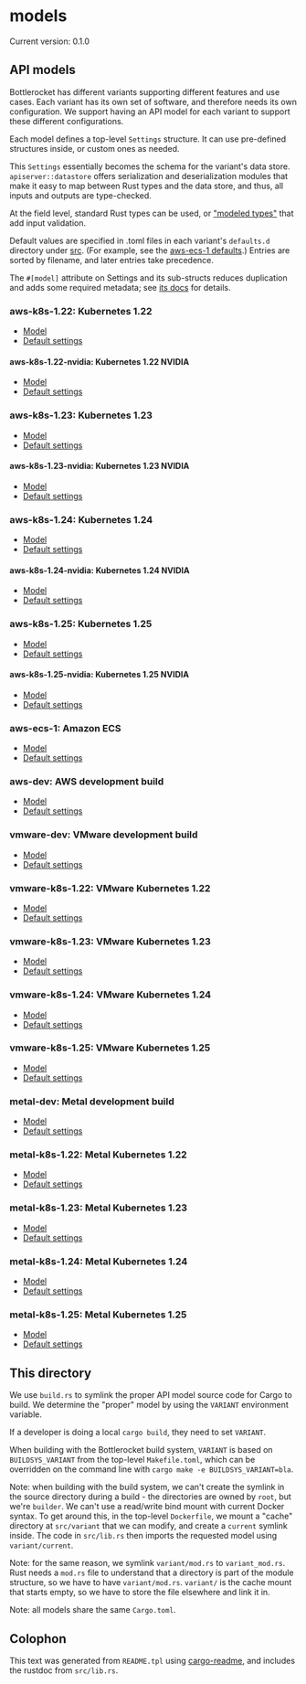 # models

Current version: 0.1.0

## API models

Bottlerocket has different variants supporting different features and use cases.
Each variant has its own set of software, and therefore needs its own configuration.
We support having an API model for each variant to support these different configurations.

Each model defines a top-level `Settings` structure.
It can use pre-defined structures inside, or custom ones as needed.

This `Settings` essentially becomes the schema for the variant's data store.
`apiserver::datastore` offers serialization and deserialization modules that make it easy to map between Rust types and the data store, and thus, all inputs and outputs are type-checked.

At the field level, standard Rust types can be used, or ["modeled types"](src/modeled_types) that add input validation.

Default values are specified in .toml files in each variant's `defaults.d` directory under [src](src).
(For example, see the [aws-ecs-1 defaults](src/aws-ecs-1/defaults.d/).)
Entries are sorted by filename, and later entries take precedence.

The `#[model]` attribute on Settings and its sub-structs reduces duplication and adds some required metadata; see [its docs](model-derive/) for details.

### aws-k8s-1.22: Kubernetes 1.22

* [Model](src/aws-k8s-1.22/mod.rs)
* [Default settings](src/aws-k8s-1.22/defaults.d/)

#### aws-k8s-1.22-nvidia: Kubernetes 1.22 NVIDIA

* [Model](src/aws-k8s-1.22-nvidia/mod.rs)
* [Default settings](src/aws-k8s-1.22-nvidia/defaults.d/)

### aws-k8s-1.23: Kubernetes 1.23

* [Model](src/aws-k8s-1.23/mod.rs)
* [Default settings](src/aws-k8s-1.23/defaults.d/)

#### aws-k8s-1.23-nvidia: Kubernetes 1.23 NVIDIA

* [Model](src/aws-k8s-1.23-nvidia/mod.rs)
* [Default settings](src/aws-k8s-1.23-nvidia/defaults.d/)

### aws-k8s-1.24: Kubernetes 1.24

* [Model](src/aws-k8s-1.24/mod.rs)
* [Default settings](src/aws-k8s-1.24/defaults.d/)

#### aws-k8s-1.24-nvidia: Kubernetes 1.24 NVIDIA

* [Model](src/aws-k8s-1.24-nvidia/mod.rs)
* [Default settings](src/aws-k8s-1.24-nvidia/defaults.d/)

### aws-k8s-1.25: Kubernetes 1.25

* [Model](src/aws-k8s-1.25/mod.rs)
* [Default settings](src/aws-k8s-1.25/defaults.d/)

#### aws-k8s-1.25-nvidia: Kubernetes 1.25 NVIDIA

* [Model](src/aws-k8s-1.25-nvidia/mod.rs)
* [Default settings](src/aws-k8s-1.25-nvidia/defaults.d/)

### aws-ecs-1: Amazon ECS

* [Model](src/aws-ecs-1/mod.rs)
* [Default settings](src/aws-ecs-1/defaults.d/)

### aws-dev: AWS development build

* [Model](src/aws-dev/mod.rs)
* [Default settings](src/aws-dev/defaults.d/)

### vmware-dev: VMware development build

* [Model](src/vmware-dev/mod.rs)
* [Default settings](src/vmware-dev/defaults.d/)

### vmware-k8s-1.22: VMware Kubernetes 1.22

* [Model](src/vmware-k8s-1.22/mod.rs)
* [Default settings](src/vmware-k8s-1.22/defaults.d/)

### vmware-k8s-1.23: VMware Kubernetes 1.23

* [Model](src/vmware-k8s-1.23/mod.rs)
* [Default settings](src/vmware-k8s-1.23/defaults.d/)

### vmware-k8s-1.24: VMware Kubernetes 1.24

* [Model](src/vmware-k8s-1.24/mod.rs)
* [Default settings](src/vmware-k8s-1.24/defaults.d/)

### vmware-k8s-1.25: VMware Kubernetes 1.25

* [Model](src/vmware-k8s-1.25/mod.rs)
* [Default settings](src/vmware-k8s-1.25/defaults.d/)

### metal-dev: Metal development build

* [Model](src/metal-dev/mod.rs)
* [Default settings](src/metal-dev/defaults.d/)

### metal-k8s-1.22: Metal Kubernetes 1.22

* [Model](src/metal-k8s-1.23/mod.rs)
* [Default settings](src/metal-k8s-1.22/defaults.d/)

### metal-k8s-1.23: Metal Kubernetes 1.23

* [Model](src/metal-k8s-1.23/mod.rs)
* [Default settings](src/metal-k8s-1.23/defaults.d/)

### metal-k8s-1.24: Metal Kubernetes 1.24

* [Model](src/metal-k8s-1.24/mod.rs)
* [Default settings](src/metal-k8s-1.24/defaults.d/)

### metal-k8s-1.25: Metal Kubernetes 1.25

* [Model](src/metal-k8s-1.25/mod.rs)
* [Default settings](src/metal-k8s-1.25/defaults.d/)

## This directory

We use `build.rs` to symlink the proper API model source code for Cargo to build.
We determine the "proper" model by using the `VARIANT` environment variable.

If a developer is doing a local `cargo build`, they need to set `VARIANT`.

When building with the Bottlerocket build system, `VARIANT` is based on `BUILDSYS_VARIANT` from the top-level `Makefile.toml`, which can be overridden on the command line with `cargo make -e BUILDSYS_VARIANT=bla`.

Note: when building with the build system, we can't create the symlink in the source directory during a build - the directories are owned by `root`, but we're `builder`.
We can't use a read/write bind mount with current Docker syntax.
To get around this, in the top-level `Dockerfile`, we mount a "cache" directory at `src/variant` that we can modify, and create a `current` symlink inside.
The code in `src/lib.rs` then imports the requested model using `variant/current`.

Note: for the same reason, we symlink `variant/mod.rs` to `variant_mod.rs`.
Rust needs a `mod.rs` file to understand that a directory is part of the module structure, so we have to have `variant/mod.rs`.
`variant/` is the cache mount that starts empty, so we have to store the file elsewhere and link it in.

Note: all models share the same `Cargo.toml`.

## Colophon

This text was generated from `README.tpl` using [cargo-readme](https://crates.io/crates/cargo-readme), and includes the rustdoc from `src/lib.rs`.
